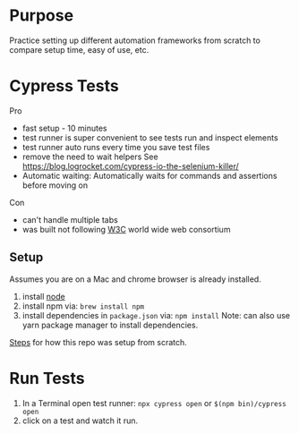 # Purpose
Practice setting up different automation frameworks from scratch to compare setup time, easy of use, etc.

# Cypress Tests
Pro
* fast setup - 10 minutes
* test runner is super convenient to see tests run and inspect elements 
* test runner auto runs every time you save test files
* remove the need to wait helpers
See https://blog.logrocket.com/cypress-io-the-selenium-killer/
* Automatic waiting: Automatically waits for commands and assertions before moving on

Con
* can't handle multiple tabs
* was built not following [W3C](https://www.w3.org/) world wide web consortium

## Setup
Assumes you are on a Mac and chrome browser is already installed.
1. install [node](https://nodejs.org/en/download/)
2. install npm via: `brew install npm`
3. install dependencies in `package.json` via: `npm install`
Note: can also use yarn package manager to install dependencies.

[Steps](NOTES.md) for how this repo was setup from scratch.
 
# Run Tests 
1. In a Terminal open test runner: `npx cypress open` or `$(npm bin)/cypress open`
2. click on a test and watch it run.
